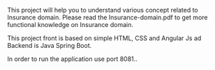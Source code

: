 

This project will help you to understand various concept related to Insurance domain. Please read the Insurance-domain.pdf to get more functional knowledge on 
Insurance domain. 

This project front is based on simple HTML, CSS and Angular Js ad Backend is Java Spring Boot.

In order to run the application use port 8081..
